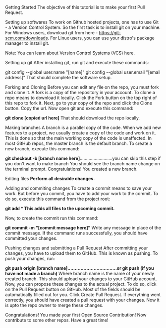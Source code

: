 Getting Started
 The objective of this tutorial is to make your first Pull Request.

Setting up softwares
To work on Github hosted projects, one has to use Git - a Version Control System. So the first task is to install git on your machine. For Windows users, download git from here - https://git-scm.com/downloads. For Linux users, you can use your distro's package manager to install git.



Note: You can learn about Version Control Systems (VCS) here.

Setting up git
After installing git, run git and execute these commands:

git config --global user.name "[name]"
git config --global user.email "[email address]"
That should complete the software setup.

Forking and Cloning
Before you can edit any file on the repo, you must fork and clone it. A fork is a copy of the repository in your account. To clone a repo means to download it locally. Click the Fork button on the top right of this repo to fork it. Next, go to your copy of the repo and click the Clone button. Copy the url. Now open git and execute this command:

**git clone [copied url here]**
That should download the repo locally.

Making branches
A branch is a parallel copy of the code. When we add new features to a project, we usually create a copy of the code and work on it. This is done so that the main working copy of the code is unaffected. In most GitHub repos, the master branch is the default branch. To create a new branch, execute this command:

**git checkout -b [branch name here]**..........................you can skip this step if you don't want to make branch
You should see the branch name change on the terminal prompt. Congratulations! You created a new branch.

Editing files
**Perform all desirable changes.**

Adding and commiting changes
To create a commit means to save your work. But before you commit, you have to add your work to the commit. To do so, execute this command from the project root:

**git add * 
This adds all files to the upcoming commit.**

Now, to create the commit run this command:

**git commit -m "[commit message here]"**
Write any message in place of the commit message. If the command runs successfully, you should have committed your changes.

Pushing changes and submitting a Pull Request
After committing your changes, you have to upload them to GitHub. This is known as pushing. To push your changes, run:

**git push origin [branch name]..................................or git push (if you have not made a branch)**
Where branch name is the name of your newly created branch. This should upload your changes to your GitHub account. Now, you can propose these changes to the actual project. To do so, click on the Pull Request button on GitHub. Most of the fields should be automatically filled out for you. Click Create Pull Request. If everything went correctly, you should have created a pull request with your changes. Now it is upto the repo owner to merge these changes.

Congratulations! You made your first Open Source Contribution! Now contribute to some other repos. Have a great time!
